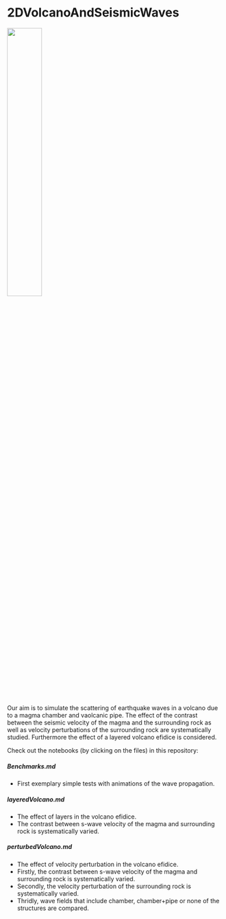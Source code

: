 # 2DVolcanoAndSeismicWaves
<img src="https://user-images.githubusercontent.com/64535952/148927258-66d6e988-cee7-42b7-8d7b-21e9feefdd47.PNG" width="40%">

Our aim is to simulate the scattering of earthquake waves in a volcano due to a magma chamber and vaolcanic pipe.
The effect of the contrast between the seismic velocity of the magma and the surrounding rock as well as velocity perturbations of the surrounding rock are systematically studied. Furthermore the effect of a layered volcano efidice is considered.

Check out the notebooks (by clicking on the files) in this repository:

##### Benchmarks.md 
- First exemplary simple tests with animations of the wave propagation.


##### layeredVolcano.md
- The effect of layers in the volcano efidice. 
- The contrast between s-wave velocity of the magma and surrounding rock is systematically varied.


##### perturbedVolcano.md
- The effect of velocity perturbation in the volcano efidice. 
- Firstly, the contrast between s-wave velocity of the magma and surrounding rock is systematically varied.
- Secondly, the velocity perturbation of the surrounding rock is systematically varied.
- Thridly, wave fields that include chamber, chamber+pipe or none of the structures are compared.
